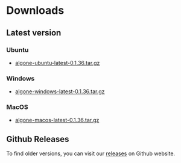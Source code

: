 # Downloads

## Latest version

### Ubuntu

- [algone-ubuntu-latest-0.1.36.tar.gz](https://github.com/Melvin-klein/algone/releases/download/0.1.36/algone-ubuntu-latest-0.1.36.tar.gz)

### Windows

- [algone-windows-latest-0.1.36.tar.gz](https://github.com/Melvin-klein/algone/releases/download/0.1.36/algone-windows-latest-0.1.36.tar.gz)

### MacOS

- [algone-macos-latest-0.1.36.tar.gz](https://github.com/Melvin-klein/algone/releases/download/0.1.36/algone-macos-latest-0.1.36.tar.gz)

## Github Releases

To find older versions, you can visit our [releases](https://github.com/Melvin-klein/algone/releases) on Github website.